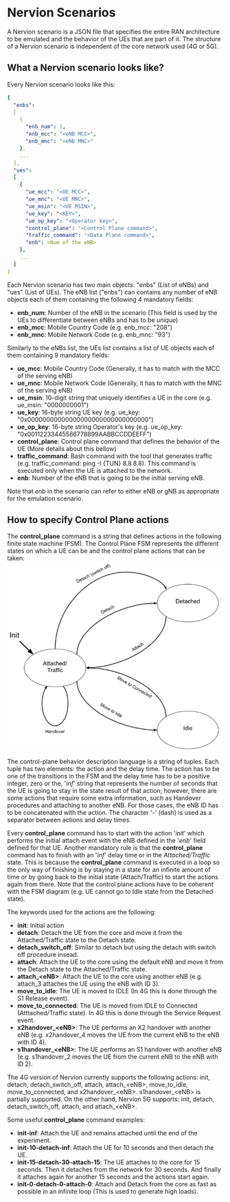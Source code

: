 # Nervion Scenarios

A Nervion scenario is a JSON file that specifies the entire RAN architecture to be emulated and the behavior of the UEs that are part of it. The structure of a Nervion scenario is independent of the core network used (4G or 5G).

## What a Nervion scenario looks like?

Every Nervion scenario looks like this:

```yaml
{
  "enbs":
  [
    {
      "enb_num": 1,
      "enb_mcc": "<eNB MCC>",
      "enb_mnc": "<eNB MNC>"
    },
    ...
  ],
  "ues":
  [
    {
      "ue_mcc": "<UE MCC>",
      "ue_mnc": "<UE MNC>",
      "ue_msin": "<UE MSIN>",
      "ue_key": "<KEY>",
      "ue_op_key": "<Operator key>",
      "control_plane": "<Control Plane command>",
      "traffic_command": "<Data Plane command>",
      "enb": <Num of the eNB>
    },
    ...
  ]
}
```

Each Nervion scenario has two main objects: "enbs" (List of eNBs) and "ues" (List of UEs). 
The eNB list ("enbs") can contains any number of eNB objects each of them containing the following 4 mandatory fields:
- **enb_num**: Number of the eNB in the scenario (This field is used by the UEs to differentiate between eNBs and has to be *unique*)
- **enb_mcc**: Mobile Country Code (e.g. enb_mcc: "208")
- **enb_mnc**: Mobile Network Code (e.g. enb_mnc: "93")

Similarly to the eNBs list, the UEs list contains a list of UE objects each of them containing 9 mandatory fields:
- **ue_mcc**: Mobile Country Code (Generally, it has to match with the MCC of the serving eNB)
- **ue_mnc**: Mobile Network Code (Generally, it has to match with the MNC of the serving eNB)
- **ue_msin**: 10-digit string that uniquely identifies a UE in the core (e.g. ue_msin: "0000000001")
- **ue_key**: 16-byte string UE key (e.g. ue_key: "0x00000000000000000000000000000000")
- **ue_op_key**: 16-byte string Operator's key (e.g. ue_op_key: "0x00112233445566778899AABBCCDDEEFF")
- **control_plane**: Control plane command that defines the behavior of the UE (More details about this bellow)
- **traffic_command**: Bash command with the tool that generates traffic (e.g. traffic_command: ping -I {TUN} 8.8.8.8). This command is executed only when the UE is attached to the network.
- **enb**: Number of the eNB that is going to be the initial serving eNB.

Note that *enb* in the scenario can refer to either eNB or gNB as appropriate for the emulation scenario.

## How to specify Control Plane actions

The **control_plane** command is a string that defines actions in the following finite state machine (FSM). The Control Plane FSM represents the different states on which a UE can be and the control plane actions that can be taken:
![Control Plane state machine](/doc/images/state_machine.png)

The control-plane behavior description language is a string of tuples. Each tuple has two elements: the action and the delay time. The action has to be one of the transitions in the FSM and the delay time has to be a positive integer, zero or the, '*inf*' string that represents the number of seconds that the UE is going to stay in the state result of that action; however, there are some actions that require some extra information, such as Handover procedures and attaching to another eNB. For those cases, the eNB ID has to be concatenated with the action. The character '*-*' (dash) is used as a separator between actions and delay times.

Every **control_plane** command has to start with the action '*init*' which performs the initial attach event with the eNB defined in the '*enb*' field defined for that UE. Another mandatory rule is that the **control_plane** command has to finish with an '*inf*' delay time or in the *Attached/Traffic* state. This is because the **control_plane** command is executed in a loop so the only way of finishing is by staying in a state for an infinite amount of time or by going back to the initial state (Attach/Traffic) to start the actions again from there. Note that the control plane actions have to be coherent with the FSM diagram (e.g. UE cannot go to Idle state from the Detached state).

The keywords used for the actions are the following:
- **init**: Initial action
- **detach**: Detach the UE from the core and move it from the Attached/Traffic state to the Detach state.
- **detach_switch_off**: Similar to detach but using the detach with switch off procedure insead.
- **attach**: Attach the UE to the core using the default eNB and move it from the Detach state to the Attached/Traffic state.
- **attach_\<eNB>**: Attach the UE to the core using another eNB (e.g. attach_3 attaches the UE using the eNB with ID 3).
- **move_to_idle**: The UE is moved to IDLE (In 4G this is done through the S1 Release event).
- **move_to_connected**: The UE is moved from IDLE to Connected (Atttached/Traffic state). In 4G this is done through the Service Request event.
- **x2handover_\<eNB>**: The UE performs an X2 handover with another eNB (e.g. x2handover_4 moves the UE from the current eNB to the eNB with ID 4).
- **s1handover_\<eNB>**: The UE performs an S1 handover with another eNB (e.g. s1handover_2 moves the UE from the current eNB to the eNB with ID 2).

The 4G version of Nervion currently supports the following actions: init, detach, detach_switch_off, attach, attach_\<eNB>, move_to_idle, move_to_connected, and x2handover_\<eNB>. s1handover_\<eNB> is partially supported. On the other hand, Nervion 5G supports: init, detach, detach_switch_off, attach, and attach_\<eNB>.


Some useful **control_plane** command examples:
- **init-inf**: Attach the UE and remains attached until the end of the experiment.
- **init-10-detach-inf**: Attach the UE for 10 seconds and then detach the UE.
- **init-15-detach-30-attach-15**: The UE attaches to the core for 15 seconds. Then it detaches from the network for 30 seconds. And finally it attaches again for another 15 seconds and the actions start again.
- **init-0-detach-0-attach-0**: Attach and Detach from the core as fast as possible in an infinite loop (This is used to generate high loads).
